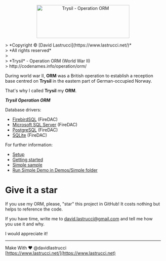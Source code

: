 <p align="center">
  <img width="300" height="107" src="https://github.com/davidlastrucci/Trysil/blob/master/Docs/Trysil.png" title="Trysil - Operation ORM">
</p>
> *Copyright © [David Lastrucci](https://www.lastrucci.net/)*<br>
> *All rights reserved*<br>
> <br>
> *Trysil* - Operation ORM (World War II)<br>
> http://codenames.info/operation/orm/

During world war II, **ORM** was a British operation to establish a reception base centred on **Trysil** in the eastern part of German-occupied Norway.

That's why I called **Trysil** my **ORM**.

***Trysil Operation ORM***

Database drivers:

- [FirebirdSQL](https://github.com/davidlastrucci/Trysil/blob/master/Trysil/Data/FireDAC/Trysil.Data.FireDAC.FirebirdSQL.pas) (FireDAC)
- [Microsoft SQL Server](https://github.com/davidlastrucci/Trysil/blob/master/Trysil/Data/FireDAC/Trysil.Data.FireDAC.SqlServer.pas) (FireDAC)
- [PostgreSQL](https://github.com/davidlastrucci/Trysil/blob/master/Trysil/Data/FireDAC/Trysil.Data.FireDAC.PostgreSQL.pas) (FireDAC)
- [SQLite](https://github.com/davidlastrucci/Trysil/blob/master/Trysil/Data/FireDAC/Trysil.Data.FireDAC.SQLite.pas) (FireDAC)

For further information:

- [Setup](https://github.com/davidlastrucci/Trysil/blob/master/Docs/Setup.md)
- [Getting started](https://github.com/davidlastrucci/Trysil/blob/master/Docs/GettingStarted.md)
- [Simple sample](https://github.com/davidlastrucci/Trysil/blob/master/Docs/Sample.md)
- [Run Simple Demo in Demos/Simple folder](https://github.com/davidlastrucci/Trysil/blob/master/Docs/RunSimpleDemo.md)

# Give it a star
If you use my ORM, please, "star" this project in GitHub! It costs nothing but helps to reference the code.

If you have time, write me to [david.lastrucci@gmail.com](mailto:david.lastrucci@gmail.com) and tell me how you use it and why.

I would appreciate it!

---

Make With ❤ @davidlastrucci<br>
[https://www.lastrucci.net/](https://www.lastrucci.net)
